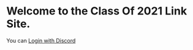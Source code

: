 # Welcome to the Class Of 2021 Link Site.
<link rel="stylesheet" href="https://fonts.googleapis.com/icon?family=Material+Icons">
<link rel="stylesheet" href="https://code.getmdl.io/1.3.0/material.indigo-pink.min.css">

<script defer src="https://code.getmdl.io/1.3.0/material.min.js"></script>

<p>You can <a href="https://www.youtube.com/watch?v=cSAp9sBzPbc">Login with Discord</a></p>
